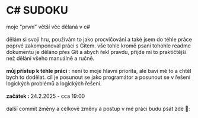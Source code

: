 # C# SUDOKU
moje "první" větší věc dělaná v c#
<br><br>
dělám si svojí hru, používám to jako procvičování a také jsem do téhle práce poprvé zakomponoval práci s Gitem. vše tohle kromě psaní tohohle readme dokumentu je děláno přes Git a abych řekl pravdu, přijde mi to praktičtější než
dělání všeho manuálně a ručně.
<br><br>
<strong>můj přístup k téhle práci :</strong> není to moje hlavní priorita, ale baví mě to a chtěl bych to dodělat. cíl je posunout se jako programátor a posunout se v řešení logických problémů a logických řešení.
<br><br>
<strong>začátek :</strong> 24.2.2025 - cca 19:00
<br><br>
další commit změny a celkově změny a postup v mé práci budu psát zde 💯: 
